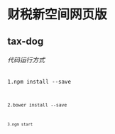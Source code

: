 # 财税新空间网页版
## tax-dog
###### 代码运行方式
<code>1.npm install --save

<code>2.bower install --save

<code>3.ngm start


